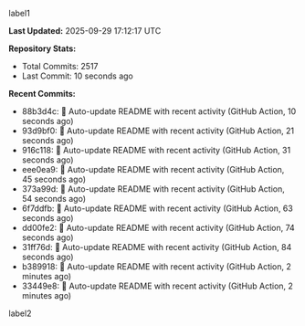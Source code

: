 
label1 
<!-- ACTIVITY_START -->
**Last Updated:** 2025-09-29 17:12:17 UTC

**Repository Stats:**
- Total Commits: 2517
- Last Commit: 10 seconds ago

**Recent Commits:**
- 88b3d4c: 🤖 Auto-update README with recent activity (GitHub Action, 10 seconds ago)
- 93d9bf0: 🤖 Auto-update README with recent activity (GitHub Action, 21 seconds ago)
- 916c118: 🤖 Auto-update README with recent activity (GitHub Action, 31 seconds ago)
- eee0ea9: 🤖 Auto-update README with recent activity (GitHub Action, 45 seconds ago)
- 373a99d: 🤖 Auto-update README with recent activity (GitHub Action, 54 seconds ago)
- 6f7ddfb: 🤖 Auto-update README with recent activity (GitHub Action, 63 seconds ago)
- dd00fe2: 🤖 Auto-update README with recent activity (GitHub Action, 74 seconds ago)
- 31ff76d: 🤖 Auto-update README with recent activity (GitHub Action, 84 seconds ago)
- b389918: 🤖 Auto-update README with recent activity (GitHub Action, 2 minutes ago)
- 33449e8: 🤖 Auto-update README with recent activity (GitHub Action, 2 minutes ago)
<!-- ACTIVITY_END -->

label2
